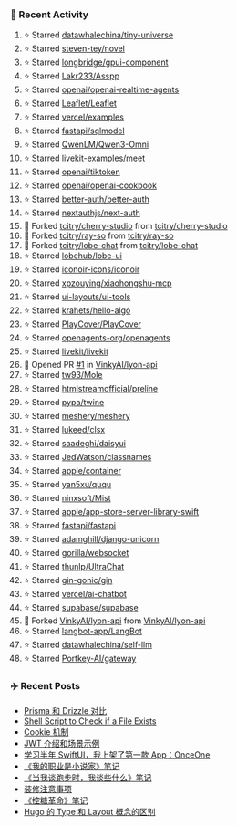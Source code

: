 ### 🚀 Recent Activity

<!--RECENT_ACTIVITY:start-->
1. ⭐ Starred [datawhalechina/tiny-universe](https://github.com/datawhalechina/tiny-universe)<br>
2. ⭐ Starred [steven-tey/novel](https://github.com/steven-tey/novel)<br>
3. ⭐ Starred [longbridge/gpui-component](https://github.com/longbridge/gpui-component)<br>
4. ⭐ Starred [Lakr233/Asspp](https://github.com/Lakr233/Asspp)<br>
5. ⭐ Starred [openai/openai-realtime-agents](https://github.com/openai/openai-realtime-agents)<br>
6. ⭐ Starred [Leaflet/Leaflet](https://github.com/Leaflet/Leaflet)<br>
7. ⭐ Starred [vercel/examples](https://github.com/vercel/examples)<br>
8. ⭐ Starred [fastapi/sqlmodel](https://github.com/fastapi/sqlmodel)<br>
9. ⭐ Starred [QwenLM/Qwen3-Omni](https://github.com/QwenLM/Qwen3-Omni)<br>
10. ⭐ Starred [livekit-examples/meet](https://github.com/livekit-examples/meet)<br>
11. ⭐ Starred [openai/tiktoken](https://github.com/openai/tiktoken)<br>
12. ⭐ Starred [openai/openai-cookbook](https://github.com/openai/openai-cookbook)<br>
13. ⭐ Starred [better-auth/better-auth](https://github.com/better-auth/better-auth)<br>
14. ⭐ Starred [nextauthjs/next-auth](https://github.com/nextauthjs/next-auth)<br>
15. 🔱 Forked [tcitry/cherry-studio](https://github.com/tcitry/cherry-studio) from [tcitry/cherry-studio](https://github.com/tcitry/cherry-studio)<br>
16. 🔱 Forked [tcitry/ray-so](https://github.com/tcitry/ray-so) from [tcitry/ray-so](https://github.com/tcitry/ray-so)<br>
17. 🔱 Forked [tcitry/lobe-chat](https://github.com/tcitry/lobe-chat) from [tcitry/lobe-chat](https://github.com/tcitry/lobe-chat)<br>
18. ⭐ Starred [lobehub/lobe-ui](https://github.com/lobehub/lobe-ui)<br>
19. ⭐ Starred [iconoir-icons/iconoir](https://github.com/iconoir-icons/iconoir)<br>
20. ⭐ Starred [xpzouying/xiaohongshu-mcp](https://github.com/xpzouying/xiaohongshu-mcp)<br>
21. ⭐ Starred [ui-layouts/ui-tools](https://github.com/ui-layouts/ui-tools)<br>
22. ⭐ Starred [krahets/hello-algo](https://github.com/krahets/hello-algo)<br>
23. ⭐ Starred [PlayCover/PlayCover](https://github.com/PlayCover/PlayCover)<br>
24. ⭐ Starred [openagents-org/openagents](https://github.com/openagents-org/openagents)<br>
25. ⭐ Starred [livekit/livekit](https://github.com/livekit/livekit)<br>
26. 💪 Opened PR [#1](undefined) in [VinkyAI/lyon-api](https://github.com/VinkyAI/lyon-api)<br>
27. ⭐ Starred [tw93/Mole](https://github.com/tw93/Mole)<br>
28. ⭐ Starred [htmlstreamofficial/preline](https://github.com/htmlstreamofficial/preline)<br>
29. ⭐ Starred [pypa/twine](https://github.com/pypa/twine)<br>
30. ⭐ Starred [meshery/meshery](https://github.com/meshery/meshery)<br>
31. ⭐ Starred [lukeed/clsx](https://github.com/lukeed/clsx)<br>
32. ⭐ Starred [saadeghi/daisyui](https://github.com/saadeghi/daisyui)<br>
33. ⭐ Starred [JedWatson/classnames](https://github.com/JedWatson/classnames)<br>
34. ⭐ Starred [apple/container](https://github.com/apple/container)<br>
35. ⭐ Starred [yan5xu/ququ](https://github.com/yan5xu/ququ)<br>
36. ⭐ Starred [ninxsoft/Mist](https://github.com/ninxsoft/Mist)<br>
37. ⭐ Starred [apple/app-store-server-library-swift](https://github.com/apple/app-store-server-library-swift)<br>
38. ⭐ Starred [fastapi/fastapi](https://github.com/fastapi/fastapi)<br>
39. ⭐ Starred [adamghill/django-unicorn](https://github.com/adamghill/django-unicorn)<br>
40. ⭐ Starred [gorilla/websocket](https://github.com/gorilla/websocket)<br>
41. ⭐ Starred [thunlp/UltraChat](https://github.com/thunlp/UltraChat)<br>
42. ⭐ Starred [gin-gonic/gin](https://github.com/gin-gonic/gin)<br>
43. ⭐ Starred [vercel/ai-chatbot](https://github.com/vercel/ai-chatbot)<br>
44. ⭐ Starred [supabase/supabase](https://github.com/supabase/supabase)<br>
45. 🔱 Forked [VinkyAI/lyon-api](https://github.com/VinkyAI/lyon-api) from [VinkyAI/lyon-api](https://github.com/VinkyAI/lyon-api)<br>
46. ⭐ Starred [langbot-app/LangBot](https://github.com/langbot-app/LangBot)<br>
47. ⭐ Starred [datawhalechina/self-llm](https://github.com/datawhalechina/self-llm)<br>
48. ⭐ Starred [Portkey-AI/gateway](https://github.com/Portkey-AI/gateway)<br>
<!--RECENT_ACTIVITY:end-->

### ✈️ Recent Posts

<!-- BLOG-POST-LIST:START -->
- [Prisma 和 Drizzle 对比](https://yindongliang.com/posts/Prisma-%E5%92%8C-Drizzle-%E5%AF%B9%E6%AF%94/)
- [Shell Script to Check if a File Exists](https://yindongliang.com/posts/Shell-Script-to-Check-if-a-File-Exists/)
- [Cookie 机制](https://yindongliang.com/posts/Cookie-%E6%9C%BA%E5%88%B6/)
- [JWT 介绍和场景示例](https://yindongliang.com/posts/jwt-api-auth/)
- [学习半年 SwiftUI，我上架了第一款 App：OnceOne](https://yindongliang.com/posts/my-first-app-onceone/)
- [《我的职业是小说家》笔记](https://yindongliang.com/posts/%E6%88%91%E7%9A%84%E8%81%8C%E4%B8%9A%E6%98%AF%E5%B0%8F%E8%AF%B4%E5%AE%B6%E7%AC%94%E8%AE%B0/)
- [《当我谈跑步时，我谈些什么》笔记](https://yindongliang.com/posts/%E5%BD%93%E6%88%91%E8%B0%88%E8%B7%91%E6%AD%A5%E6%97%B6%E6%88%91%E8%B0%88%E4%BA%9B%E4%BB%80%E4%B9%88%E7%AC%94%E8%AE%B0/)
- [装修注意事项](https://yindongliang.com/posts/house-decorating-suggestion/)
- [《控糖革命》笔记](https://yindongliang.com/posts/%E6%8E%A7%E7%B3%96%E9%9D%A9%E5%91%BD%E7%AC%94%E8%AE%B0/)
- [Hugo 的 Type 和 Layout 概念的区别](https://yindongliang.com/posts/Hugo-%E7%9A%84-Type-%E5%92%8C-Layout-%E6%A6%82%E5%BF%B5%E7%9A%84%E5%8C%BA%E5%88%AB/)
<!-- BLOG-POST-LIST:END -->
